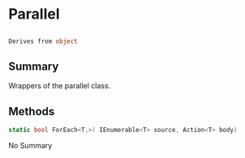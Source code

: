 # Parallel

## 
```c#
Derives from object
```

## Summary

Wrappers of the parallel class.
## Methods

```c#
static bool ForEach<T,>( IEnumerable<T> source, Action<T> body) 
```
No Summary
